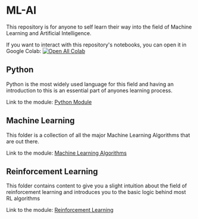 # ML-AI
This repository is for anyone to self learn their way into the field of Machine Learning and Artificial Intelligence.

If you want to interact with this repository's notebooks, you can open it in Google Colab: [![Open All Colab](https://colab.research.google.com/assets/colab-badge.svg)](https://colab.research.google.com/github/analytics-club-iitm/ML-AI)

## Python
Python is the most widely used language for this field and having an introduction to this is an essential part of anyones learning process.

Link to the module: [Python Module](Python/)

## Machine Learning
This folder is a collection of all the major Machine Learning Algorithms that are out there.

Link to the module: [Machine Learning Algorithms](ML_Algos/)

## Reinforcement Learning
This folder contains content to give you a slight intuition about the field of reinforcement learning and introduces you to the basic logic behind most RL algorithms

Link to the module: [Reinforcement Learning](Reinforcement-Learning/)
